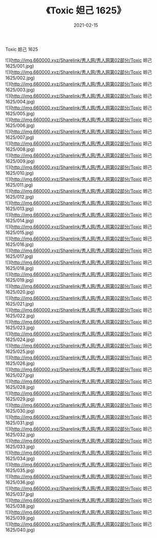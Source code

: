 ﻿---
layout: post
title:  《Toxic 妲己 1625》
date:   2021-02-15
img: http://img.660000.xyz/Sharelink/秀人网/秀人网第02部分/Toxic 妲己 1625/000.jpg
categories: [美女, 清纯, 唯美]
---

Toxic 妲己 1625

  ![](http://img.660000.xyz/Sharelink/秀人网/秀人网第02部分/Toxic 妲己 1625/001.jpg) <br> ![](http://img.660000.xyz/Sharelink/秀人网/秀人网第02部分/Toxic 妲己 1625/002.jpg) <br> ![](http://img.660000.xyz/Sharelink/秀人网/秀人网第02部分/Toxic 妲己 1625/003.jpg) <br> ![](http://img.660000.xyz/Sharelink/秀人网/秀人网第02部分/Toxic 妲己 1625/004.jpg) <br> ![](http://img.660000.xyz/Sharelink/秀人网/秀人网第02部分/Toxic 妲己 1625/005.jpg) <br> ![](http://img.660000.xyz/Sharelink/秀人网/秀人网第02部分/Toxic 妲己 1625/006.jpg) <br> ![](http://img.660000.xyz/Sharelink/秀人网/秀人网第02部分/Toxic 妲己 1625/007.jpg) <br> ![](http://img.660000.xyz/Sharelink/秀人网/秀人网第02部分/Toxic 妲己 1625/008.jpg) <br> ![](http://img.660000.xyz/Sharelink/秀人网/秀人网第02部分/Toxic 妲己 1625/009.jpg) <br> ![](http://img.660000.xyz/Sharelink/秀人网/秀人网第02部分/Toxic 妲己 1625/010.jpg) <br> ![](http://img.660000.xyz/Sharelink/秀人网/秀人网第02部分/Toxic 妲己 1625/011.jpg) <br> ![](http://img.660000.xyz/Sharelink/秀人网/秀人网第02部分/Toxic 妲己 1625/012.jpg) <br> ![](http://img.660000.xyz/Sharelink/秀人网/秀人网第02部分/Toxic 妲己 1625/013.jpg) <br> ![](http://img.660000.xyz/Sharelink/秀人网/秀人网第02部分/Toxic 妲己 1625/014.jpg) <br> ![](http://img.660000.xyz/Sharelink/秀人网/秀人网第02部分/Toxic 妲己 1625/015.jpg) <br> ![](http://img.660000.xyz/Sharelink/秀人网/秀人网第02部分/Toxic 妲己 1625/016.jpg) <br> ![](http://img.660000.xyz/Sharelink/秀人网/秀人网第02部分/Toxic 妲己 1625/017.jpg) <br> ![](http://img.660000.xyz/Sharelink/秀人网/秀人网第02部分/Toxic 妲己 1625/018.jpg) <br> ![](http://img.660000.xyz/Sharelink/秀人网/秀人网第02部分/Toxic 妲己 1625/019.jpg) <br> ![](http://img.660000.xyz/Sharelink/秀人网/秀人网第02部分/Toxic 妲己 1625/020.jpg) <br> ![](http://img.660000.xyz/Sharelink/秀人网/秀人网第02部分/Toxic 妲己 1625/021.jpg) <br> ![](http://img.660000.xyz/Sharelink/秀人网/秀人网第02部分/Toxic 妲己 1625/022.jpg) <br> ![](http://img.660000.xyz/Sharelink/秀人网/秀人网第02部分/Toxic 妲己 1625/023.jpg) <br> ![](http://img.660000.xyz/Sharelink/秀人网/秀人网第02部分/Toxic 妲己 1625/024.jpg) <br> ![](http://img.660000.xyz/Sharelink/秀人网/秀人网第02部分/Toxic 妲己 1625/025.jpg) <br> ![](http://img.660000.xyz/Sharelink/秀人网/秀人网第02部分/Toxic 妲己 1625/026.jpg) <br> ![](http://img.660000.xyz/Sharelink/秀人网/秀人网第02部分/Toxic 妲己 1625/027.jpg) <br> ![](http://img.660000.xyz/Sharelink/秀人网/秀人网第02部分/Toxic 妲己 1625/028.jpg) <br> ![](http://img.660000.xyz/Sharelink/秀人网/秀人网第02部分/Toxic 妲己 1625/029.jpg) <br> ![](http://img.660000.xyz/Sharelink/秀人网/秀人网第02部分/Toxic 妲己 1625/030.jpg) <br> ![](http://img.660000.xyz/Sharelink/秀人网/秀人网第02部分/Toxic 妲己 1625/031.jpg) <br> ![](http://img.660000.xyz/Sharelink/秀人网/秀人网第02部分/Toxic 妲己 1625/032.jpg) <br> ![](http://img.660000.xyz/Sharelink/秀人网/秀人网第02部分/Toxic 妲己 1625/033.jpg) <br> ![](http://img.660000.xyz/Sharelink/秀人网/秀人网第02部分/Toxic 妲己 1625/034.jpg) <br> ![](http://img.660000.xyz/Sharelink/秀人网/秀人网第02部分/Toxic 妲己 1625/035.jpg) <br> ![](http://img.660000.xyz/Sharelink/秀人网/秀人网第02部分/Toxic 妲己 1625/036.jpg) <br> ![](http://img.660000.xyz/Sharelink/秀人网/秀人网第02部分/Toxic 妲己 1625/037.jpg) <br> ![](http://img.660000.xyz/Sharelink/秀人网/秀人网第02部分/Toxic 妲己 1625/038.jpg) <br> ![](http://img.660000.xyz/Sharelink/秀人网/秀人网第02部分/Toxic 妲己 1625/039.jpg) <br> ![](http://img.660000.xyz/Sharelink/秀人网/秀人网第02部分/Toxic 妲己 1625/040.jpg) <br>